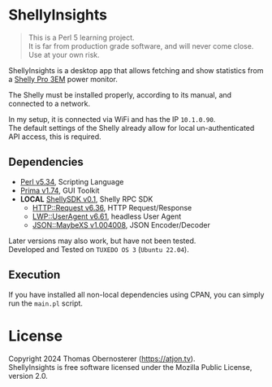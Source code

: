 # ShellyInsights

> This is a Perl 5 learning project.  
> It is far from production grade software, and will never come close.  
> Use at your own risk.
 
ShellyInsights is a desktop app that allows fetching and show statistics from a [Shelly Pro 3EM](https://www.shelly.com/products/shelly-pro-3em-x1) power monitor.

The Shelly must be installed properly, according to its manual, and connected to a network.  

In my setup, it is connected via WiFi and has the IP `10.1.0.90`.  
The default settings of the Shelly already allow for local un-authenticated API access, this is required.

## Dependencies

* [Perl v5.34](https://www.perl.org/get.html#unix_like), Scripting Language
* [Prima v1.74](https://metacpan.org/dist/Prima), GUI Toolkit
* **LOCAL** [ShellySDK v0.1](/lib/ShellySDK.pm), Shelly RPC SDK
  * [HTTP::Request v6.36](https://metacpan.org/pod/HTTP::Request), HTTP Request/Response
  * [LWP::UserAgent v6.61](https://metacpan.org/pod/LWP::UserAgent), headless User Agent
  * [JSON::MaybeXS v1.004008](https://metacpan.org/pod/JSON::MaybeXS), JSON Encoder/Decoder

Later versions may also work, but have not been tested.  
Developed and Tested on `TUXEDO OS 3` (`Ubuntu 22.04`).

## Execution

If you have installed all non-local dependencies using CPAN, you can simply run the `main.pl` script.

# License

Copyright 2024 Thomas Obernosterer (https://atjon.tv).  
ShellyInsights is free software licensed under the Mozilla Public License, version 2.0.